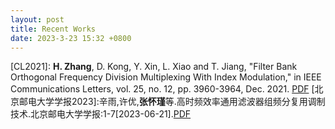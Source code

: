 ```yaml
---
layout: post
title: Recent Works
date: 2023-3-23 15:32 +0800
---
```

[CL2021]: **H. Zhang**, D. Kong, Y. Xin, L. Xiao and T. Jiang, "Filter Bank Orthogonal
Frequency Division Multiplexing With Index Modulation," in IEEE 
Communications Letters, vol. 25, no. 12, pp. 3960-3964, Dec. 2021. [PDF](https://ieeexplore.ieee.org/document/9558804)
[北京邮电大学学报2023]:辛雨,许优,**张怀瑾**等.高时频效率通用滤波器组频分复用调制技术.北京邮电大学学报:1-7[2023-06-21].[PDF](https://kns.cnki.net/kcms2/article/abstract?v=3uoqIhG8C45S0n9fL2suRadTyEVl2pW9UrhTDCdPD66EwttH9834IoTT6mP_l6cS86Yx4kSuQM28DlMjEuwk6xnmdKtMkaKL&uniplatform=NZKPT)


